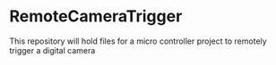 RemoteCameraTrigger
===================

This repository will hold files for a micro controller project to remotely trigger a digital camera